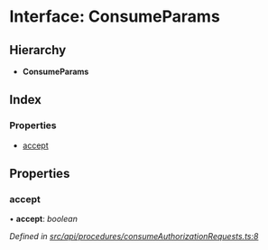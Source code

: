 # Interface: ConsumeParams

## Hierarchy

* **ConsumeParams**

## Index

### Properties

* [accept](_src_api_procedures_consumeauthorizationrequests_.consumeparams.md#accept)

## Properties

###  accept

• **accept**: *boolean*

*Defined in [src/api/procedures/consumeAuthorizationRequests.ts:8](https://github.com/PolymathNetwork/polymesh-sdk/blob/6f0a424/src/api/procedures/consumeAuthorizationRequests.ts#L8)*
